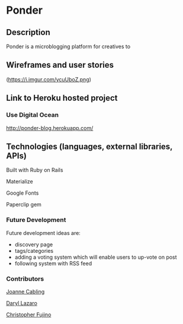 # Ponder 
## Description
Ponder is a microblogging platform for creatives to 

## Wireframes and user stories

(https://i.imgur.com/ycuUboZ.png)

## Link to Heroku hosted project
### Use Digital Ocean
http://ponder-blog.herokuapp.com/


## Technologies (languages, external libraries, APIs)
Built with Ruby on Rails

Materialize

Google Fonts

Paperclip gem

### Future Development
Future development ideas are: 
- discovery page
- tags/categories
- adding a voting system which will enable users to up-vote on post
- following system with RSS feed

### Contributors 
[Joanne Cabling](https://github.com/jojobeth1)

[Daryl Lazaro](https://github.com/dalazaro)

[Christopher Fujino](https://github.com/christopherfujino)
